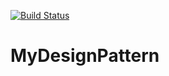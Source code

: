 [![Build Status](https://img.shields.io/travis/orisonchan/MyDesignPattern/master.svg)](https://travis-ci.org/orisonchan/MyDesignPattern)

# MyDesignPattern